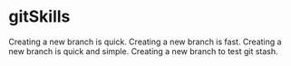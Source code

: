 # gitSkills
Creating a new branch is quick.
Creating a new branch is fast.
Creating a new branch is quick and simple.
Creating a new branch to test git stash.

